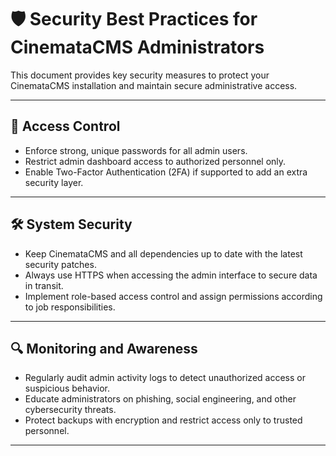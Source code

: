 # 🛡️ Security Best Practices for CinemataCMS Administrators

This document provides key security measures to protect your CinemataCMS installation and maintain secure administrative access.

---

## 🔐 Access Control

- Enforce strong, unique passwords for all admin users.  
- Restrict admin dashboard access to authorized personnel only.  
- Enable Two-Factor Authentication (2FA) if supported to add an extra security layer.

---

## 🛠️ System Security

- Keep CinemataCMS and all dependencies up to date with the latest security patches.  
- Always use HTTPS when accessing the admin interface to secure data in transit.  
- Implement role-based access control and assign permissions according to job responsibilities.

---

## 🔍 Monitoring and Awareness

- Regularly audit admin activity logs to detect unauthorized access or suspicious behavior.  
- Educate administrators on phishing, social engineering, and other cybersecurity threats.  
- Protect backups with encryption and restrict access only to trusted personnel.

---
